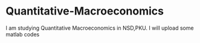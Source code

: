 # Quantitative-Macroeconomics
I am studying Quantitative Macroeconomics in NSD,PKU. I will upload some matlab codes
